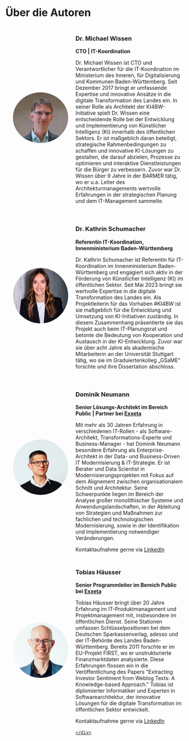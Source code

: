 # Über die Autoren

<div style="margin: 20px; display: flex; align-items: center;">
    <img src="/docs/about/dr_michael_wissen.jpg" alt="Dr. Michael Wissen" style="width: 150px; height: auto; border-radius: 50%; margin-right: 20px;">
    <div>
        <h3>Dr. Michael Wissen</h3>
        <p><strong>CTO | IT-Koordination</strong></p>
        <p>Dr. Michael Wissen ist CTO und Verantwortlicher für die IT-Koordination im Ministerium des Inneren, für Digitalisierung und Kommunen Baden-Württemberg. Seit Dezember 2017 bringt er umfassende Expertise und innovative Ansätze in die digitale Transformation des Landes ein. In seiner Rolle als Architekt der KI4BW-Initiative spielt Dr. Wissen eine entscheidende Rolle bei der Entwicklung und Implementierung von Künstlicher Intelligenz (KI) innerhalb des öffentlichen Sektors. Er ist maßgeblich daran beteiligt, strategische Rahmenbedingungen zu schaffen und innovative KI-Lösungen zu gestalten, die darauf abzielen, Prozesse zu optimieren und interaktive Dienstleistungen für die Bürger zu verbessern. Zuvor war Dr. Wissen über 9 Jahre in der BARMER tätig, wo er u.a. Leiter des Architekturmanagements wertvolle Erfahrungen in der strategischen Planung und dem IT-Management sammelte.</p>
    </div>
</div>

<div style="margin: 20px; display: flex; align-items: center;">
    <img src="/docs/about/dr_kathrin_schumacher.jpg" alt="Dr. Kathrin Schumacher" style="width: 150px; height: auto; border-radius: 50%; margin-right: 20px;">
    <div>
        <h3>Dr. Kathrin Schumacher</h3>
        <p><strong>Referentin IT-Koordination, Innenministerium Baden-Württemberg</strong></p>
        <p>Dr. Kathrin Schumacher ist Referentin für IT-Koordination im Innenministerium Baden-Württemberg und engagiert sich aktiv in der Förderung von Künstlicher Intelligenz (KI) im öffentlichen Sektor. Seit Mai 2023 bringt sie wertvolle Expertise in die digitale Transformation des Landes ein. Als Projektleiterin für das Vorhaben #KI4BW ist sie maßgeblich für die Entwicklung und Umsetzung von KI-Initiativen zuständig. In diesem Zusammenhang präsentierte sie das Projekt auch beim IT-Planungsrat und betonte die Bedeutung von Kooperation und Austausch in der KI-Entwicklung. Zuvor war sie über acht Jahre als akademische Mitarbeiterin an der Universität Stuttgart tätig, wo sie im Graduiertenkolleg „GSaME“ forschte und ihre Dissertation abschloss.</p>
    </div>
</div>

<div style="margin: 20px; display: flex; align-items: center;">
    <img src="/docs/about/dominik_neumann.jpg" alt="Dominik Neumann" style="width: 150px; height: auto; border-radius: 50%; margin-right: 20px;">
    <div>
        <h3>Dominik Neumann</h3>
        <p><strong>Senior Lösungs-Architekt im Bereich Public | Partner bei <a href="https://www.exxeta.com"> Exxeta </a> </strong></p>
        <p>Mit mehr als 30 Jahren Erfahrung in verschiedenen IT-Rollen - als Software-Architekt, Transformations-Experte und Business-Manager - hat Dominik Neumann besondere Erfahrung als Enterprise-Architekt in der Data- und Business-Driven IT Modernisierung & IT-Strategie. Er ist Berater und Data Scientist in Modernisierungsprojekten mit Fokus auf dem Alignement zwischen organisationalem Schnitt und Architektur. Seine Schwerpunkte liegen im Bereich der Analyse großer monolithischer Systeme und Anwendungslandschaften, in der Ableitung von Strategien und Maßnahmen zur fachlichen und technologischen Modernisierung, sowie in der Identifikation und Implementierung notwendiger Veränderungen.</p>
        Kontaktaufnahme gerne via <a href="https://www.linkedin.com/in/dominik-neumann/"> LinkedIn </a>
    </div>
</div>

<div style="margin: 20px; display: flex; align-items: center;">
    <img src="/docs/about/tobias_haeusser.jpg" alt="Tobias Häusser" style="width: 150px; height: auto; border-radius: 50%; margin-right: 20px;">
    <div>
        <h3>Tobias Häusser</h3>
        <p><strong>Senior Programmleiter im Bereich Public bei <a href="https://www.exxeta.com"> Exxeta </a> </strong></p>
        <p>Tobias Häusser bringt über 20 Jahre Erfahrung im IT-Produktmanagement und Projektmanagement mit, insbesondere im öffentlichen Dienst. Seine Stationen umfassen Schlüsselpositionen bei dem Deutschen Sparkassenverlag, adesso und der IT-Behörde des Landes Baden-Württemberg. Bereits 2011 forschte er im EU-Projekt FIRST, wo er unstrukturierte Finanzmarktdaten analysierte. Diese Erfahrungen flossen ein in die Veröffentlichung des Papers "Extracting Investor Sentiment from Weblog Texts: A Knowledge-based Approach." Tobias ist diplomierter Informatiker und Experten in Softwarearchitektur, der innovative Lösungen für die digitale Transformation im öffentlichen Sektor entwickelt.</p>
        Kontaktaufnahme gerne via <a href="https://www.linkedin.com/in/tobias-haeusser/"> LinkedIn
    
    </div>
</div>